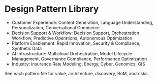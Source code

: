 # Design Pattern Library
- Customer Experience: Content Generation, Language Understanding, Personalization, Conversational Commerce
- Decision Support & Workflow: Decision Support, Orchestration Workflow, Predictive Operations, Autonomous Optimization
- Platform Enablement: Rapid Innovation, Security & Compliance, Synthetic Data
- AI Infrastructure: Multicloud Orchestration, Model Lifecycle Management, Governance Compliance, Performance Optimization
- Industry: Insurance Rate Modeling, Energy, Cyber, Genomics, GIS

See each pattern file for value, architecture, discovery, BoM, and risks.
